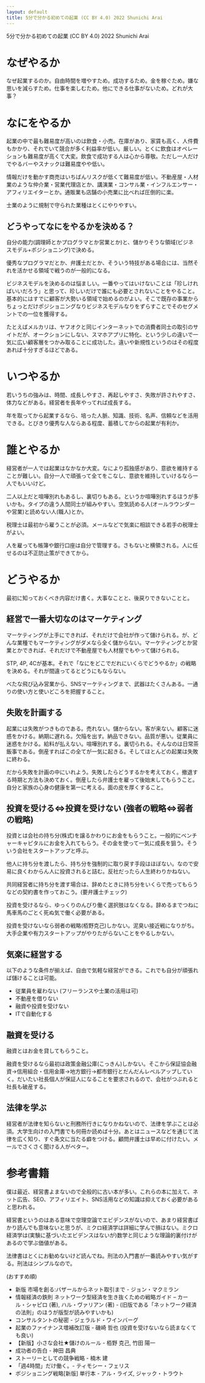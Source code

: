 ```yaml
---
layout: default
title: 5分で分かる初めての起業 (CC BY 4.0) 2022 Shunichi Arai
---
```


5分で分かる初めての起業 (CC BY 4.0) 2022 Shunichi Arai

# なぜやるか

なぜ起業するのか。自由時間を増やすため。成功するため。金を稼ぐため。嫌な思いを減らすため。仕事を楽しむため。他にできる仕事がないため。どれが大事？

# なにをやるか

起業の中で最も難易度が高いのは飲食・小売。在庫があり、家賃も高く、人件費もかかり、それでいて競合が多く利益率が低い。厳しい。とくに飲食はオペレーションも難易度が高くて大変。飲食で成功する人は心から尊敬。ただし一人だけでやるバーやスナックは難易度やや低い。

情報だけを動かす商売はいちばんリスクが低くて難易度が低い。不動産屋・人材業のような仲介業・営業代理店とか、講演業・コンサル業・インフルエンサー・アフィリエイターとか。通販業も店舗の小売業に比べれば圧倒的に楽。

士業のように規制で守られた業種はとくにやりやすい。

## どうやってなにをやるかを決める？

自分の能力(調理師とかプログラマとか営業とか)と、儲かりそうな領域(ビジネスモデル+ポジショニング)で決める。

優秀なプログラマだとか、弁護士だとか、そういう特技がある場合には、当然それを活かせる領域で戦うのが一般的になる。

ビジネスモデルを決めるのは悩ましい。一番やってはいけないことは「珍しければいいだろう」と思って、珍しいだけで誰にも必要とされないことをやること。基本的にはすでに顧客が大勢いる領域で始めるのがよい。そこで既存の事業からちょっとだけポジショニングなりビジネスモデルなりをずらすことでそのセグメントでの一位を獲得する。

たとえばメルカリは、ヤフオクと同じインターネットでの消費者同士の取引のサイトだが、オークションにしない、スマホアプリに特化、という少しの違いで一気に広い顧客層をつかみ取ることに成功した。違いや新規性というのはその程度あれば十分すぎるほどである。

# いつやるか

若いうちの強みは、時間、成長しやすさ、再起しやすさ、失敗が許されやすさ、体力などがある。経営者を長年やってれば成長する。

年を取ってから起業するなら、培った人脈、知識、技術、名声、信頼などを活用できる。とびきり優秀な人ならある程度、蓄積してからの起業が有利か。

# 誰とやるか

経営者が一人では起業はなかなか大変。なにより孤独感があり、意欲を維持することが難しい。自分一人で頑張って全てをこなし、意欲を維持していけるなら一人でもいいけど。

二人以上だと喧嘩別れもあるし、裏切りもある。というか喧嘩別れするほうが多いかも。タイプの違う人間同士が組みやすい。空気読める人(オールラウンダーや営業)と読めない人(職人)とか。

税理士は最初から雇うことが必須。メールなどで気楽に相談できる若手の税理士がよい。

人を雇っても帳簿や銀行口座は自分で管理する。さもないと横領される。人に任せるのは不正防止策ができてから。

# どうやるか

最初に知っておくべき内容だけ書く。大事なことと、後戻りできないことと。

## 経営で一番大切なのはマーケティング

マーケティングが上手にできれば、それだけで会社が作って儲けられる。が、どんな業種でもマーケティングがダメなら全く儲からない。マーケティングとか営業とかできれば、それだけで不動産屋でも人材屋でもやって儲けられる。

STP, 4P, 4Cが基本。それで「なにをどこでだれにいくらでどうやるか」の戦略を決める。それが間違ってるとどうにもならない。

べたな飛び込み営業から、SNSマーケティングまで、武器はたくさんある。一通りの使い方と使いどころを把握すること。

## 失敗を計画する

起業には失敗がつきものである。売れない。儲からない。客が来ない。顧客に迷惑をかける。納期に遅れる。欠陥を出す。納品できない。品質が悪い。従業員に迷惑をかける。給料が払えない。喧嘩別れする。裏切られる。そんなのは日常茶飯事である。倒産すればこの全てが一気に起きる。そしてほとんどの起業は失敗に終わる。

だから失敗を計画の中にいれよう。失敗したらどうするかを考えておく。撤退する時期と方法も決めておく。倒産したら弁護士を雇って後始末してもらうこと。自分と家族の心身の健康を第一に考える。面の皮を厚くすること。

## 投資を受ける<=>投資を受けない (強者の戦略<=>弱者の戦略)

投資とは会社の持ち分(株式)を譲るかわりにお金をもらうこと。一般的にベンチャーキャピタルにお金を入れてもらう。その金を使って一気に成長を狙う。そういう会社をスタートアップと呼ぶ。

他人に持ち分を渡したら、持ち分を強制的に取り戻す手段はほぼない。なので安易に良くわからん人に投資されると詰む。反社だったら人生終わりかねない。

共同経営者に持ち分を渡す場合は、辞めたときに持ち分をいくらで売ってもらうなどの契約書を作っておこう。(要弁護士チェック)

投資を受けるなら、ゆっくりのんびり働く選択肢はなくなる。辞めるまでつねに馬車馬のごとく死ぬ気で働く必要がある。

投資を受けないなら弱者の戦略(栢野克己)しかない。泥臭い接近戦になりがち。大手企業や有力スタートアップがやりたがらないことをやるしかない。

## 気楽に経営する

以下のような条件が揃えば、自由で気軽な経営ができる。これでも自分が頑張れば儲けることは可能。

- 従業員を雇わない (フリーランスや士業の活用は可)
- 不動産を借りない
- 融資や投資を受けない
- ITで自動化する

## 融資を受ける

融資とはお金を貸してもらうこと。

融資を受けるなら最初は政策金融公庫(こっきん)しかない。そこから保証協会融資→信用組合・信用金庫→地方銀行→都市銀行とだんだんレベルアップしていく。だいたい社長個人が保証人になることを要求されるので、会社がつぶれると社長も破産する。

## 法律を学ぶ

経営者が法律を知らないと刑務所行きになりかねないので、法律を学ぶことは必須。大学生向けの入門書でも何冊か読めば十分。あとはニュースなどを通じて法律を広く知り、すぐ条文に当たる癖をつける。顧問弁護士は早めに付けたい。メールでさくさく聞ける人がベター。

# 参考書籍

僕は最近、経営書よまないので全般的に古い本が多い。これらの本に加えて、ネット広告、SEO、アフィリエイト、SNS活用などの知識は抑えておく必要があると思われる。

経営書というのはある意味で空理空論でエビデンスがないので、あまり経営書ばかり読んでも意味ないと思うが、ミクロ経済学は詳細に学んで損はない。ミクロ経済学は(実験に基づいたエビデンスはないが)数学と同じような理論的裏付けがあるので学ぶ価値がある。

法律書はとくにお勧めないけど読んでね。刑法の入門書が一番読みやすい気がする。刑法はシンプルなので。

(おすすめ順)
- 新版 市場を創る:バザールからネット取引まで - ジョン・マクミラン
- 情報経済の鉄則 ネットワーク型経済を生き抜くための戦略ガイド – カール・シャピロ  (著), ハル・ヴァリアン (著) - (旧版である「ネットワーク経済の法則」のほうが版型が読みやすいかも)
- コンサルタントの秘密 - ジェラルド・ワインバーグ
- 起業のファイナンス増補改訂版 - 磯崎 哲也 (投資を受けないなら読まなくても良い)
- 【新版】小さな会社★儲けのルール - 栢野 克己, 竹田 陽一
- 成功者の告白 - 神田 昌典
- ストーリーとしての競争戦略 - 楠木 建
- 「週4時間」だけ働く。- ティモシー・フェリス
- ポジショニング戦略[新版] 単行本 - アル・ライズ, ジャック・トラウト
